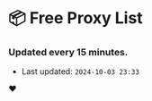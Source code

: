 # :package: Free Proxy List
### Updated every 15 minutes.

- Last updated: `2024-10-03 23:33`

:heart:
